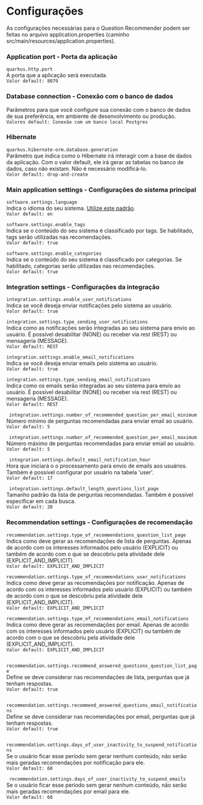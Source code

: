 # Configurações

As configurações necessárias para o Question Recommender podem ser feitas no arquivo application.properties (caminho src/main/resources/application.properties).<br/>

### Application port - Porta da aplicação
`` quarkus.http.port ``<br/>
A porta que a aplicação será executada. <br/>
``Valor default: 8079``

### Database connection - Conexão com o banco de dados
Parâmetros para que você configure sua conexão com o banco de dados de sua preferência, em ambiente de desenvolvimento ou produção.<br/>
``Valores default: Conexão com um banco local Postgres``

### Hibernate
`` quarkus.hibernate-orm.database.generation ``<br/>
Parâmetro que indica como o Hibernate irá interagir com a base de dados da aplicação. Com o valor default, ele irá gerar as tabelas no banco de dados, caso não existam. Não é necessário modificá-lo. <br/>
``Valor default: drop-and-create``

### Main application settings - Configurações do sistema principal
`` software.settings.language ``<br/>
Indica o idioma do seu sistema. [Utilize este padrão](http://www.lingoes.net/en/translator/langcode.htm). <br/>
``Valor default: en``

`` software.settings.enable_tags ``<br/>
Indica se o conteúdo do seu sistema é classificado por tags. Se habilitado, tags serão utilizadas nas recomendações.<br/>
``Valor default: true``

`` software.settings.enable_categories ``<br/>
Indica se o conteúdo do seu sistema é classificado por categorias. Se habilitado, categorias serão utilizadas nas recomendações.<br/>
``Valor default: true``

### Integration settings - Configurações da integração
`` integration.settings.enable_user_notifications ``<br/>
Indica se você deseja enviar notificações pelo sistema ao usuário.<br/>
``Valor default: true``

`` integration.settings.type_sending_user_notifications ``<br/>
Indica como as notificações serão integradas ao seu sistema para envio ao usuário. É possível desabilitar (NONE) ou receber via rest (REST) ou mensageria (MESSAGE).<br/>
``Valor default: REST``

`` integration.settings.enable_email_notifications ``<br/>
Indica se você deseja enviar emails pelo sistema ao usuário.<br/>
``Valor default: true``

`` integration.settings.type_sending_email_notifications  ``<br/>
Indica como os emails serão integradas ao seu sistema para envio ao usuário. É possível desabilitar (NONE) ou receber via rest (REST) ou mensageria (MESSAGE).<br/>
``Valor default: REST``

`` integration.settings.number_of_recommended_question_per_email_minimum``<br/>
Número mínimo de perguntas recomendadas para enviar email ao usuário.<br/>
``Valor default: 5``

`` integration.settings.number_of_recommended_question_per_email_maximum``<br/>
Número máximo de perguntas recomendadas para enviar email ao usuário.<br/>
``Valor default: 5``

`` integration.settings.default_email_notification_hour``<br/>
Hora que iniciará o o processamento para envio de emails aos usuários. Também é possível configurar por usuário na tabela 'user'.<br/>
``Valor default: 17``

`` integration.settings.default_length_questions_list_page``<br/>
Tamanho padrão da lista de perguntas recomendadas. Também é possível especificar em cada busca.<br/>
``Valor default: 20``

### Recommendation settings - Configurações de recomendação
`` recommendation.settings.type_of_recommendations_question_list_page ``<br/>
Indica como deve gerar as recomendações de lista de perguntas. Apenas de acordo com os interesses informados pelo usuário (EXPLICIT) ou também de acordo com o que se descobriu pela atividade dele (EXPLICIT_AND_IMPLICIT).<br/>
``Valor default: EXPLICIT_AND_IMPLICIT``

`` recommendation.settings.type_of_recommendations_user_notifications ``<br/>
Indica como deve gerar as recomendações por notificação. Apenas de acordo com os interesses informados pelo usuário (EXPLICIT) ou também de acordo com o que se descobriu pela atividade dele (EXPLICIT_AND_IMPLICIT).<br/>
``Valor default: EXPLICIT_AND_IMPLICIT``

`` recommendation.settings.type_of_recommendations_email_notifications ``<br/>
Indica como deve gerar as recomendações por email. Apenas de acordo com os interesses informados pelo usuário (EXPLICIT) ou também de acordo com o que se descobriu pela atividade dele (EXPLICIT_AND_IMPLICIT).<br/>
``Valor default: EXPLICIT_AND_IMPLICIT``

`` recommendation.settings.recommend_answered_questions_question_list_page``<br/>
Define se deve considerar nas recomendações de lista, perguntas que já tenham respostas.<br/>
``Valor default: true``

`` recommendation.settings.recommend_answered_questions_email_notifications``<br/>
Define se deve considerar nas recomendações por email, perguntas que já tenham respostas.<br/>
``Valor default: true``

`` recommendation.settings.days_of_user_inactivity_to_suspend_notifications``<br/>
Se o usuário ficar esse período sem gerar nenhum conteúdo, não serão mais geradas recomendações por notificação para ele.<br/>
``Valor default: 60``

`` recommendation.settings.days_of_user_inactivity_to_suspend_emails``<br/>
Se o usuário ficar esse período sem gerar nenhum conteúdo, não serão mais geradas recomendações por email para ele.<br/>
``Valor default: 60``



